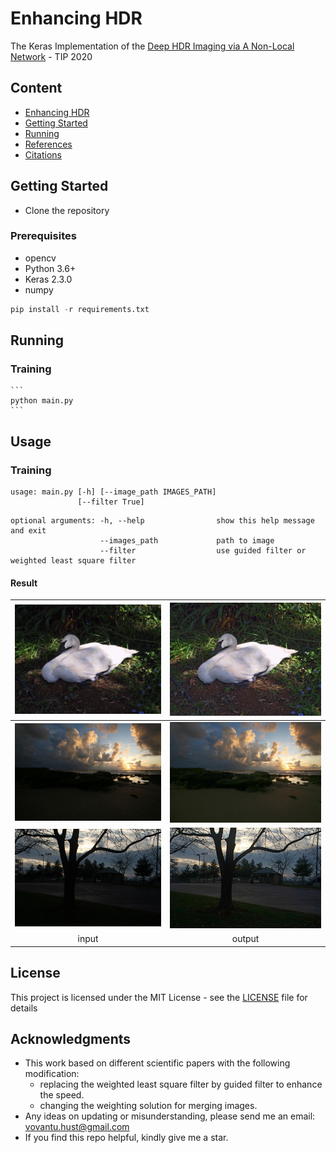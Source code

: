 # Enhancing HDR
The Keras Implementation of the [Deep HDR Imaging via A Non-Local Network](https://ieeexplore.ieee.org/document/8989959) - TIP 2020
## Content
- [Enhancing HDR](#enhancing-hdr)
- [Getting Started](#getting-tarted)
- [Running](#running)
- [References](#references)
- [Citations](#citation)

## Getting Started

- Clone the repository

### Prerequisites
- opencv
- Python 3.6+
- Keras 2.3.0
- numpy

```python
pip install -r requirements.txt
```

## Running
### Training 
    ```
    python main.py
    ```
## Usage
### Training
```
usage: main.py [-h] [--image_path IMAGES_PATH]
               [--filter True]
```

```
optional arguments: -h, --help                show this help message and exit
                    --images_path             path to image
                    --filter                  use guided filter or weighted least square filter
```

#### Result
![INPUT](imgs/Duck.png) | ![OUTPUT](imgs/rs_Duck.png) |
|:---:|:---:|
![INPUT](imgs/test2.jpg) | ![OUTPUT](imgs/rs_test2.jpg) |
![INPUT](imgs/test1.jpg) | ![OUTPUT](imgs/rs_test1.jpg) |
| input | output |

## License

This project is licensed under the MIT License - see the [LICENSE](https://github.com/tuvovan/NHDRRNet/blob/master/LICENSE) file for details

## Acknowledgments
- This work based on different scientific papers with the following modification:
    - replacing the weighted least square filter by guided filter to enhance the speed.
    - changing the weighting solution for merging images.
- Any ideas on updating or misunderstanding, please send me an email: <vovantu.hust@gmail.com>
- If you find this repo helpful, kindly give me a star.